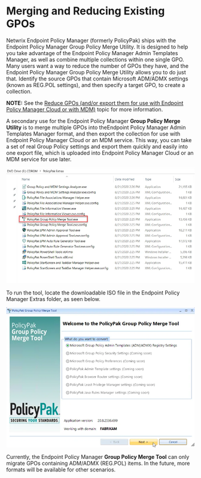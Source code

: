 # Merging and Reducing Existing GPOs

Netwrix Endpoint Policy Manager (formerly PolicyPak) ships with the Endpoint Policy Manager Group
Policy Merge Utility. It is designed to help you take advantage of the Endpoint Policy Manager Admin
Templates Manager, as well as combine multiple collections within one single GPO. Many users want a
way to reduce the number of GPOs they have, and the Endpoint Policy Manager Group Policy Merge
Utility allows you to do just that. Identify the source GPOs that contain Microsoft ADM/ADMX
settings (known as REG.POL settings), and then specify a target GPO, to create a collection.

**NOTE:** See the
[Reduce GPOs (and/or export them for use with Endpoint Policy Manager Cloud or with MDM)](../video/mdm/exportgpos.md)
topic for more information.

A secondary use for the Endpoint Policy Manager **Group Policy Merge Utility** is to merge multiple
GPOs into theEndpoint Policy Manager Admin Templates Manager format, and then export the collection
for use with Endpoint Policy Manager Cloud or an MDM service. This way, you can take a set of real
Group Policy settings and export them quickly and easily into one export file, which is uploaded
into Endpoint Policy Manager Cloud or an MDM service for use later.

![merging_and_reducing_existing](../../../../static/img/product_docs/policypak/policypak/adminstrativetemplates/merging_and_reducing_existing.webp)

To run the tool, locate the downloadable ISO file in the Endpoint Policy Manager Extras folder, as
seen below.

![merging_and_reducing_existing_1](../../../../static/img/product_docs/policypak/policypak/adminstrativetemplates/merging_and_reducing_existing_1.webp)

Currently, the Endpoint Policy Manager **Group Policy Merge Tool** can only migrate GPOs containing
ADM/ADMX (REG.POL) items. In the future, more formats will be available for other scenarios.
